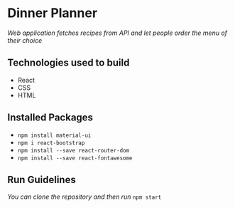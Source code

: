 # Dinner Planner
*Web application fetches recipes from API and let people order the menu of their choice*

## Technologies used to build
* React 
* CSS
* HTML


## Installed Packages

* `npm install material-ui`
* `npm i react-bootstrap`
* `npm install --save react-router-dom`
* `npm install --save react-fontawesome`

## Run Guidelines

*You can clone the repository and then run*
`npm start` 